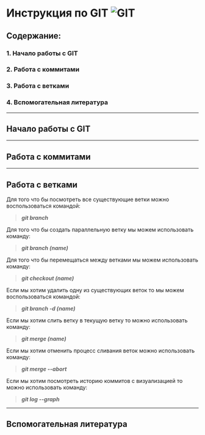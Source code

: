 # Инструкция по GIT ![GIT](git.png)

## Содержание:
### 1. Начало работы с GIT
### 2. Работа с коммитами
### 3. Работа с ветками
### 4. Вспомогательная литература

***

## Начало работы с GIT

***

## Работа с коммитами

***

## Работа с ветками

Для того что бы посмотреть все существующие ветки можно воспользоваться командой:

>***git branch***

Для того что бы создать параллельную ветку мы можем использовать команду:

>***git branch (name)***

Для того что бы перемещаться между ветками мы можем использовать команду:

>***git checkout (name)***

Если мы хотим удалить одну из существующих веток то мы можем воспользоваться командой:

>***git branch -d (name)***

Если мы хотим слить ветку в текущую ветку то можно использовать команду:

>***git merge (name)***

Если мы хотим отменить процесс сливания веток можно использовать команду:

>***git merge --abort***

Если мы хотим посмотреть историю коммитов с визуализацией то можно использовать команду:

>***git log --graph***

***

## Вспомогательная литература